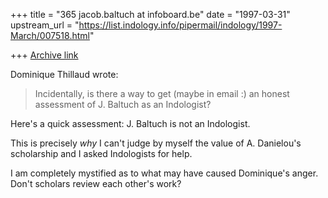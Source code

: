 +++
title = "365 jacob.baltuch at infoboard.be"
date = "1997-03-31"
upstream_url = "https://list.indology.info/pipermail/indology/1997-March/007518.html"

+++
[Archive link](https://list.indology.info/pipermail/indology/1997-March/007518.html)

Dominique Thillaud wrote:

>Incidentally, is there a way to get (maybe in email :)
>an honest assessment of J. Baltuch as an Indologist?

Here's a quick assessment: J. Baltuch is not an Indologist.

This is precisely *why* I can't judge by myself the
value of A. Danielou's scholarship and I asked Indologists
for help.

I am completely mystified as to what may have caused
Dominique's anger. Don't scholars review each other's work?









